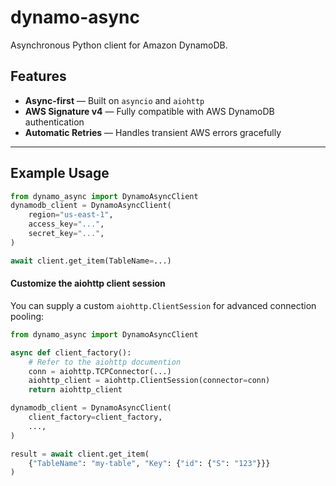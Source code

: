 # dynamo-async

Asynchronous Python client for Amazon DynamoDB.

## Features

- **Async-first** — Built on `asyncio` and `aiohttp`
- **AWS Signature v4** — Fully compatible with AWS DynamoDB authentication
- **Automatic Retries** — Handles transient AWS errors gracefully

---

## Example Usage

```python
from dynamo_async import DynamoAsyncClient
dynamodb_client = DynamoAsyncClient(
	region="us-east-1",
	access_key="...",
	secret_key="...",
)

await client.get_item(TableName=...)
```

#### Customize the aiohttp client session

You can supply a custom `aiohttp.ClientSession` for advanced connection pooling:

```python
from dynamo_async import DynamoAsyncClient

async def client_factory():
	# Refer to the aiohttp documention
	conn = aiohttp.TCPConnector(...)
	aiohttp_client = aiohttp.ClientSession(connector=conn)
	return aiohttp_client

dynamodb_client = DynamoAsyncClient(
	client_factory=client_factory,
	...,
)

result = await client.get_item(
	{"TableName": "my-table", "Key": {"id": {"S": "123"}}}
)
```
